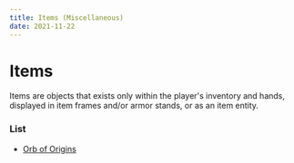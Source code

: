 ```yaml
---
title: Items (Miscellaneous)
date: 2021-11-22
---
```


# Items

Items are objects that exists only within the player's inventory and hands, displayed in item frames and/or armor stands, or as an item entity.

### List

* [Orb of Origins](items/orb_of_origin.md)